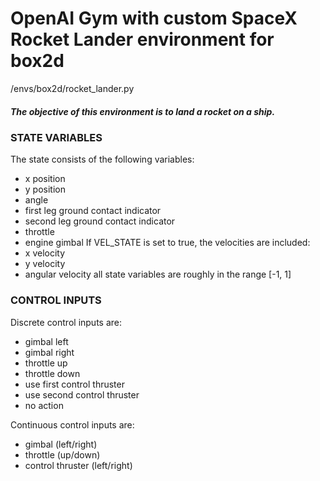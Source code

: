 # OpenAI Gym with custom SpaceX Rocket Lander environment for box2d  

/envs/box2d/rocket_lander.py  

##### The objective of this environment is to land a rocket on a ship.  

### STATE VARIABLES  
The state consists of the following variables:
  * x position  
  * y position  
  * angle  
  * first leg ground contact indicator  
  * second leg ground contact indicator  
  * throttle  
  * engine gimbal
If VEL_STATE is set to true, the velocities are included:  
  * x velocity  
  * y velocity  
  * angular velocity
all state variables are roughly in the range [-1, 1]  
    
### CONTROL INPUTS  
Discrete control inputs are:  
  * gimbal left  
  * gimbal right  
  * throttle up  
  * throttle down  
  * use first control thruster  
  * use second control thruster  
  * no action  
    
Continuous control inputs are:  
  * gimbal (left/right)  
  * throttle (up/down)  
  * control thruster (left/right)  
